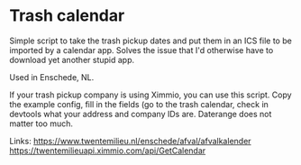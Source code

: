 # Trash calendar
Simple script to take the trash pickup dates and put them in an ICS file to be imported by a calendar app.
Solves the issue that I'd otherwise have to download yet another stupid app.

Used in Enschede, NL. 

If your trash pickup company is using Ximmio, you can use this script.
Copy the example config, fill in the fields (go to the trash calendar, check in devtools what your address and company IDs are. Daterange does not matter too much.

Links:
https://www.twentemilieu.nl/enschede/afval/afvalkalender
https://twentemilieuapi.ximmio.com/api/GetCalendar
